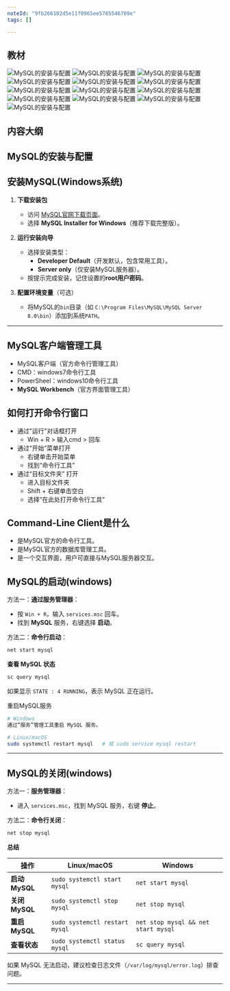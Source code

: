 ```yaml
---
noteId: "9fb266102d5e11f0965ee5785546709e"
tags: []

---
```


## 教材
![MySQL的安装与配置](../images/ebooks/023.jpeg)
![MySQL的安装与配置](../images/ebooks/024.jpeg)
![MySQL的安装与配置](../images/ebooks/025.jpeg)
![MySQL的安装与配置](../images/ebooks/026.jpeg)
![MySQL的安装与配置](../images/ebooks/027.jpeg)
![MySQL的安装与配置](../images/ebooks/028.jpeg)
![MySQL的安装与配置](../images/ebooks/029.jpeg)
![MySQL的安装与配置](../images/ebooks/030.jpeg)
![MySQL的安装与配置](../images/ebooks/031.jpeg)
![MySQL的安装与配置](../images/ebooks/032.jpeg)
![MySQL的安装与配置](../images/ebooks/033.jpeg)
![MySQL的安装与配置](../images/ebooks/034.jpeg)
![MySQL的安装与配置](../images/ebooks/035.jpeg)

## 内容大纲

## MySQL的安装与配置
## 安装MySQL(Windows系统)
1. **下载安装包**  
      - 访问 [MySQL官网下载页面](https://dev.mysql.com/downloads/installer/)。
      - 选择 **MySQL Installer for Windows**（推荐下载完整版）。

2. **运行安装向导**  
      - 选择安装类型：  
        - **Developer Default**（开发默认，包含常用工具）。  
        - **Server only**（仅安装MySQL服务器）。  
      - 按提示完成安装，记住设置的**root用户密码**。

3. **配置环境变量**（可选）  
      - 将MySQL的`bin`目录（如 `C:\Program Files\MySQL\MySQL Server 8.0\bin`）添加到系统`PATH`。

---

## MySQL客户端管理工具

- MySQL客户端（官方命令行管理工具）
- CMD：windows7命令行工具
- PowerSheel：windows10命令行工具
- **MySQL Workbench**（官方界面管理工具）

## 如何打开命令行窗口

- 通过"运行"对话框打开
  - Win + R > 输入cmd > 回车
- 通过“开始”菜单打开
  - 右键单击开始菜单
  - 找到“命令行工具”
- 通过“目标文件夹” 打开
  - 进入目标文件夹
  - Shift + 右键单击空白
  - 选择“在此处打开命令行工具”

## Command-Line Client是什么

- 是MySQL官方的命令行工具。
- 是MySQL官方的数据库管理工具。
- 是一个交互界面，用户可直接与MySQL服务器交互。

## MySQL的启动(windows)
方法一：**通过服务管理器**：

- 按 `Win + R`，输入 `services.msc` 回车。
- 找到 **MySQL** 服务，右键选择 **启动**。

方法二：**命令行启动**：

```cmd
net start mysql
```

**查看 MySQL 状态**
```cmd
sc query mysql
```
如果显示 `STATE : 4 RUNNING`，表示 MySQL 正在运行。

重启MySQL服务

```bash
# Windows
通过“服务”管理工具重启 MySQL 服务。

# Linux/macOS
sudo systemctl restart mysql   # 或 sudo service mysql restart

```

---
## MySQL的关闭(windows)
方法一：**服务管理器**：
   
- 进入 `services.msc`，找到 MySQL 服务，右键 **停止**。

方法二：**命令行关闭**：
```cmd
net stop mysql
```
**总结**

| **操作**       | **Linux/macOS**                     | **Windows**                  |
|----------------|------------------------------------|-----------------------------|
| **启动 MySQL** | `sudo systemctl start mysql`       | `net start mysql`           |
| **关闭 MySQL** | `sudo systemctl stop mysql`        | `net stop mysql`            |
| **重启 MySQL** | `sudo systemctl restart mysql`     | `net stop mysql && net start mysql` |
| **查看状态**   | `sudo systemctl status mysql`      | `sc query mysql`            |

如果 MySQL 无法启动，建议检查日志文件（`/var/log/mysql/error.log`）排查问题。

---
